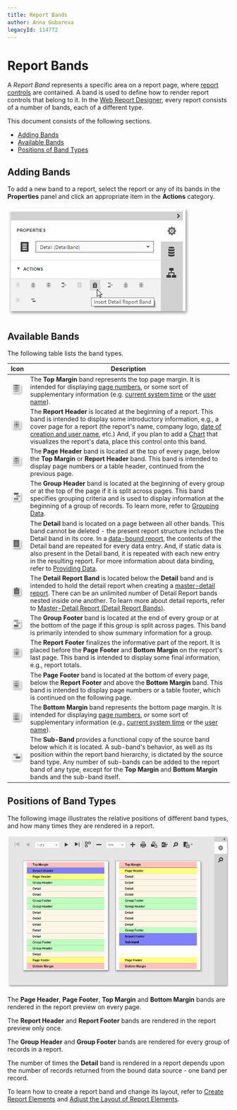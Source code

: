 ```yaml
---
title: Report Bands
author: Anna Gubareva
legacyId: 114772
---
```

# Report Bands
A _Report Band_ represents a specific area on a report page, where [report controls](report-controls.md) are contained. A band is used to define how to render report controls that belong to it. In the [Web Report Designer](../../report-designer.md),  every report consists of a number of bands, each of a different type.

This document consists of the following sections.
* [Adding Bands](#adding)
* [Available Bands](#bands)
* [Positions of Band Types](#position)

## <a name="adding"/>Adding Bands
To add a new band to a report, select the report or any of its bands in the **Properties** panel and click an appropriate item in the **Actions** category.

![web-report-designer-insert-bands](../../../images/img122360.png)

## <a name="bands"/>Available Bands
The following table lists the band types.

| Icon | Description |
|---|---|
| ![eud-create-report-elements-11](../../../images/img119258.png) | The **Top Margin** band represents the top page margin. It is intended for displaying [page numbers](../creating-reports/add-details-about-a-report/add-page-numbers-and-system-information-to-a-report.md), or some sort of supplementary information (e.g. [current system time](../creating-reports/add-details-about-a-report/add-page-numbers-and-system-information-to-a-report.md) or the [user name](../creating-reports/add-details-about-a-report/add-page-numbers-and-system-information-to-a-report.md)). |
| ![eud-create-report-elements-10](../../../images/img119257.png) | The **Report Header** is located at the beginning of a report. This band is intended to display some introductory information, e.g., a cover page for a report (the report's name, company logo, [date of creation and user name](../creating-reports/add-details-about-a-report/add-page-numbers-and-system-information-to-a-report.md), etc.) And, if you plan to add a [Chart](../report-types/chart-with-static-series.md) that visualizes the report's data, place this control onto this band. |
| ![eud-create-report-elements-8](../../../images/img119255.png) | The **Page Header** band is located at the top of every page, below the **Top Margin** or **Report Header** band. This band is intended to display page numbers or a table header, continued from the previous page. |
| ![eud-create-report-elements-6](../../../images/img119252.png) | The **Group Header** band is located at the beginning of every group or at the top of the page if it is split across pages. This band specifies grouping criteria and is used to display information at the beginning of a group of records. To learn more, refer to [Grouping Data](../creating-reports/shaping-data/grouping-data.md). |
| ![eud-create-report-elements-4](../../../images/img119250.png) | The **Detail** band is located on a page between all other bands. This band cannot be deleted - the present report structure includes the Detail band in its core. In a [data-bound report](../creating-reports/providing-data/bind-a-report-to-data.md), the contents of the Detail band are repeated for every data entry. And, if static data is also present in the Detail band, it is repeated with each new entry in the resulting report. For more information about data binding, refer to [Providing Data](../creating-reports/providing-data.md). |
| ![eud-create-report-elements-3](../../../images/img119249.png) | The **Detail Report Band** is located below the **Detail** band and is intended to hold the detail report when creating a [master-detail report](../report-types/master-detail-report-(detail-report-bands).md). There can be an unlimited number of Detail Report bands nested inside one another. To learn more about detail reports, refer to [Master-Detail Report (Detail Report Bands)](../report-types/master-detail-report-(detail-report-bands).md). |
| ![eud-create-report-elements-5](../../../images/img119251.png) | The **Group Footer** band is located at the end of every group or at the bottom of the page if this group is split across pages. This band is primarily intended to show summary information for a group. |
| ![eud-create-report-elements-9](../../../images/img119256.png) | The **Report Footer** finalizes the informative part of the report. It is placed before the **Page Footer** and **Bottom Margin** on the report's last page. This band is intended to display some final information, e.g., report totals. |
| ![eud-create-report-elements-7](../../../images/img119254.png) | The **Page Footer** band is located at the bottom of every page, below the **Report Footer** and above the  **Bottom Margin** band. This band is intended to display page numbers or a table footer, which is continued on the following page. |
| ![eud-create-report-elements-2](../../../images/img119248.png) | The **Bottom Margin** band represents the bottom page margin. It is intended for displaying [page numbers](../creating-reports/add-details-about-a-report/add-page-numbers-and-system-information-to-a-report.md), or some sort of supplementary information (e.g., [current system time](../creating-reports/add-details-about-a-report/add-page-numbers-and-system-information-to-a-report.md) or the [user name](../creating-reports/add-details-about-a-report/add-page-numbers-and-system-information-to-a-report.md)). |
| ![eud-create-report-elements-12](../../../images/img119260.png) | The **Sub-Band** provides a functional copy of the source band below which it is located. A sub-band's behavior, as well as its position within the report band hierarchy, is dictated by the source band type. Any number of sub-bands can be added to the report band of any type, except for the **Top Margin** and **Bottom Margin** bands and the sub-band itself. |

## <a name="position"/>Positions of Band Types
The following image illustrates the relative positions of different band types, and how many times they are rendered in a report.

![eud-report-bands-0](../../../images/img120145.png)

The **Page Header**, **Page Footer**, **Top Margin** and **Bottom Margin** bands are rendered in the report preview on every page.

The **Report Header** and **Report Footer** bands are rendered in the report preview only once.

The **Group Header** and **Group Footer** bands are rendered for every group of records in a report.

The number of times the **Detail** band is rendered in a report depends upon the number of records returned from the bound data source - one band per record.

To learn how to create a report band and change its layout, refer to [Create Report Elements](../creating-reports/basic-operations/create-report-elements.md) and [Adjust the Layout of Report Elements](../creating-reports/basic-operations/adjust-the-layout-of-report-elements.md).